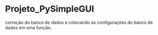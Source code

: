 # Projeto_PySimpleGUI
correção do banco de dados e colocando as configurações do banco de dados 
em uma função.